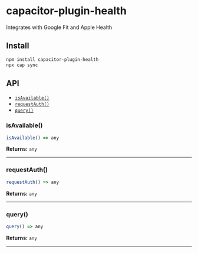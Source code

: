 # capacitor-plugin-health

Integrates with Google Fit and Apple Health

## Install

```bash
npm install capacitor-plugin-health
npx cap sync
```

## API

<docgen-index>

* [`isAvailable()`](#isavailable)
* [`requestAuth()`](#requestauth)
* [`query()`](#query)

</docgen-index>

<docgen-api>
<!--Update the source file JSDoc comments and rerun docgen to update the docs below-->

### isAvailable()

```typescript
isAvailable() => any
```

**Returns:** <code>any</code>

--------------------


### requestAuth()

```typescript
requestAuth() => any
```

**Returns:** <code>any</code>

--------------------

### query()

```typescript
query() => any
```

**Returns:** <code>any</code>

--------------------

</docgen-api>
